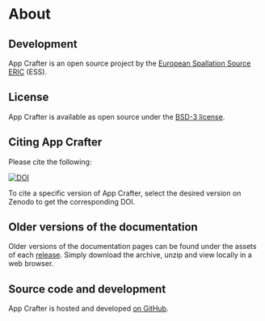 # About

## Development

App Crafter is an open source project by the [European Spallation Source ERIC](https://europeanspallationsource.se/) (ESS).

## License

App Crafter is available as open source under the [BSD-3 license](https://opensource.org/licenses/BSD-3-Clause).

## Citing App Crafter

Please cite the following:

[![DOI](https://zenodo.org/badge/FIXME.svg)](https://zenodo.org/doi/10.5281/zenodo.FIXME)

To cite a specific version of App Crafter, select the desired version on Zenodo to get the corresponding DOI.

## Older versions of the documentation

Older versions of the documentation pages can be found under the assets of each [release](https://github.com/scipp/app-crafter/releases).
Simply download the archive, unzip and view locally in a web browser.

## Source code and development

App Crafter is hosted and developed [on GitHub](https://github.com/scipp/app-crafter).
